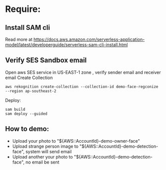 # Require:
## Install SAM cli
Read more at https://docs.aws.amazon.com/serverless-application-model/latest/developerguide/serverless-sam-cli-install.html
## Verify SES Sandbox email 
 Open aws SES service in US-EAST-1 zone , verify sender email and receiver email
Create Collection
```
aws rekognition create-collection --collection-id demo-face-regconize --region ap-southeast-2
```
Deploy:
```
sam build
sam deploy --guided
```

## How to demo:
- Upload your photo to "${AWS::AccountId}-demo-owner-face"
- Upload strange person image to "${AWS::AccountId}-demo-detection-face", system will send email
- Upload another your photo to "${AWS::AccountId}-demo-detection-face", no email be sent
